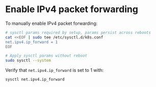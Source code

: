 # Enable IPv4 packet forwarding
To manually enable IPv4 packet forwarding:
```bash
# sysctl params required by setup, params persist across reboots
cat <<EOF | sudo tee /etc/sysctl.d/k8s.conf
net.ipv4.ip_forward = 1
EOF

# Apply sysctl params without reboot
sudo sysctl --system
```
Verify that `net.ipv4.ip_forward` is set to 1 with:
```bash
sysctl net.ipv4.ip_forward
```
